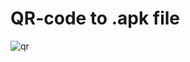 # QR-code to .apk file
![qr](https://user-images.githubusercontent.com/44711132/68144266-f3cd9280-ff3b-11e9-9ab1-804cf570a93a.png)

